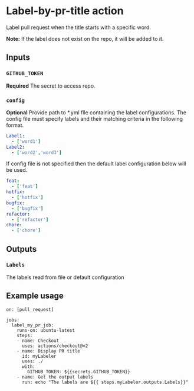 # Label-by-pr-title action
Label pull request when the title starts with a specific word.

**Note:** If the label does not exist on the repo, it will be added to it.

## Inputs

### `GITHUB_TOKEN`

**Required** The secret to access repo.

### `config`

**Optional** Provide path to *.yml file containing the label configurations. The config file must specify labels and their matching criteria in the following format.

```yaml
Label1:
  - ['word1']
Label2:
  - ['word2','word3']
```

If config file is not specified then the default label configuration below will be used. 

```yaml
feat:
  - ['feat']
hotfix:
  - ['hotfix']
bugfix:
  - ['bugfix']
refactor:
  - ['refactor']
chore:
  - ['chore']
```

## Outputs

### `Labels`

The labels read from file or default configuration

## Example usage

```
on: [pull_request]

jobs:
  label_my_pr_job:
    runs-on: ubuntu-latest
    steps:
    - name: Checkout
      uses: actions/checkout@v2
    - name: Display PR title
      id: myLabeler
      uses: ./
      with:
        GITHUB_TOKEN: ${{secrets.GITHUB_TOKEN}}
    - name: Get the output labels
      run: echo "The labels are ${{ steps.myLabeler.outputs.Labels}}"
```

